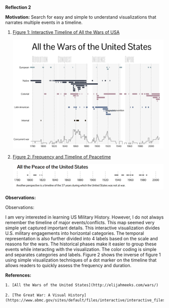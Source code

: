 **Reflection 2**

**Motivation:** Search for easy and simple to understand visualizations that narrates multiple events in a timeline. 

1. [Figure 1: Interactive Timeline of All the Wars of USA](http://elijahmeeks.com/wars/)

    ![Figure 1](Week2_Figures/Figure1.png)

2. [Figure 2: Frequency and Timeline of Peacetime](http://elijahmeeks.com/wars/)

    ![Figure 2](Week2_Figures/Figure2.png)

**Observations:**

Observations:

I am very interested in learning US Military History. However, I do not always remember the timeline of major events/conflicts. This map seemed very simple yet captured important details. This interactive visualization divides U.S. military engagements into horizontal categories. The temporal representation is also further divided into 4 labels based on the scale and reasons for the wars. The historical phases make it easier to group these events while interacting with the visualization. The color coding is simple and separates categories and labels. Figure 2 shows the inverse of figure 1 using simple visualization techniques of a dot marker on the timeline that allows readers to quickly assess the frequency and duration.







**References:**

    1. [All the Wars of the United States](http://elijahmeeks.com/wars/)

    2. [The Great War: A Visual History](https://www.abmc.gov/sites/default/files/interactive/interactive_files/WW1/index.html)

